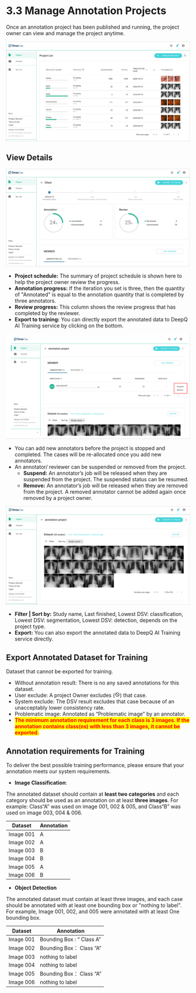 # 3.3 Manage Annotation Projects

Once an annotation project has been published and running, the project owner can view and manage the project anytime.

![](../.gitbook/assets/con-3-3-1.png)

## View Details

![](../.gitbook/assets/con-3-3-2.png)

* **Project schedule:** The summary of project schedule is shown here to help the project owner review the progress.
* **Annotation progress:** If the iteration you set is three, then the quantity of "Annotated" is equal to the annotation quantity that is completed by three annotators.
* **Review progress:** This column shows the review progress that has completed by the reviewer.
* **Export to training:** You can directly export the annotated data to DeepQ AI Training service by clicking on the bottom.



![](../.gitbook/assets/con-3-3-3.png)

* You can add new annotators before the project is stopped and completed. The cases will be re-allocated once you add new annotators.
* An annotator/ reviewer can be suspended or removed from the project.
  * **Suspend:** An annotator’s job will be released when they are suspended from the project. The suspended status can be resumed.
  * **Remove:** An annotator’s job will be released when they are removed from the project. A removed annotator cannot be added again once removed by a project owner.

![](../.gitbook/assets/con-3-3-4.png)

* **Filter | Sort by:** Study name, Last finished, Lowest DSV: classification, Lowest DSV: segmentation, Lowest DSV: detection, depends on the project type.
* **Export:** You can also export the annotated data to DeepQ AI Training service directly.

## Export Annotated Dataset for Training

Dataset that cannot be exported for training.

* Without annotation result: There is no any saved annotations for this dataset.
* User exclude: A project Owner excludes (![](../.gitbook/assets/con-icon-9.png)) that case.
* System exclude: The DSV result excludes that case because of an unacceptably lower consistency rate.
* Problematic image: Annotated as “Problematic image” by an annotator.
* <mark style="color:red;">**The minimum annotation requirement for each class is 3 images. If the annotation contains class(es) with less than 3 images, it cannot be exported.**</mark>

## Annotation requirements for Training

To deliver the best possible training performance, please ensure that your annotation meets our system requirements.

* **Image Classification**:

The annotated dataset should contain at **least two categories** and each category should be used as an annotation on at least **three images**. For example: Class“A” was used on image 001, 002 & 005, and Class“B” was used on image 003, 004 & 006.

| Dataset   | Annotation |
| --------- | ---------- |
| Image 001 | A          |
| Image 002 | A          |
| Image 003 | B          |
| Image 004 | B          |
| Image 005 | A          |
| Image 006 | B          |

* **Object Detection**

The annotated dataset must contain at least three images, and each case should be annotated with at least one bounding box or "nothing to label".\
For example, Image 001, 002, and 005 were annotated with at least One bounding box.

| Dataset   | Annotation                |
| --------- | ------------------------- |
| Image 001 | Bounding Box : “ Class A” |
| Image 002 | Bounding Box： Class “A”   |
| Image 003 | nothing to label          |
| Image 004 | nothing to label          |
| Image 005 | Bounding Box： Class “A”   |
| Image 006 | nothing to label          |

